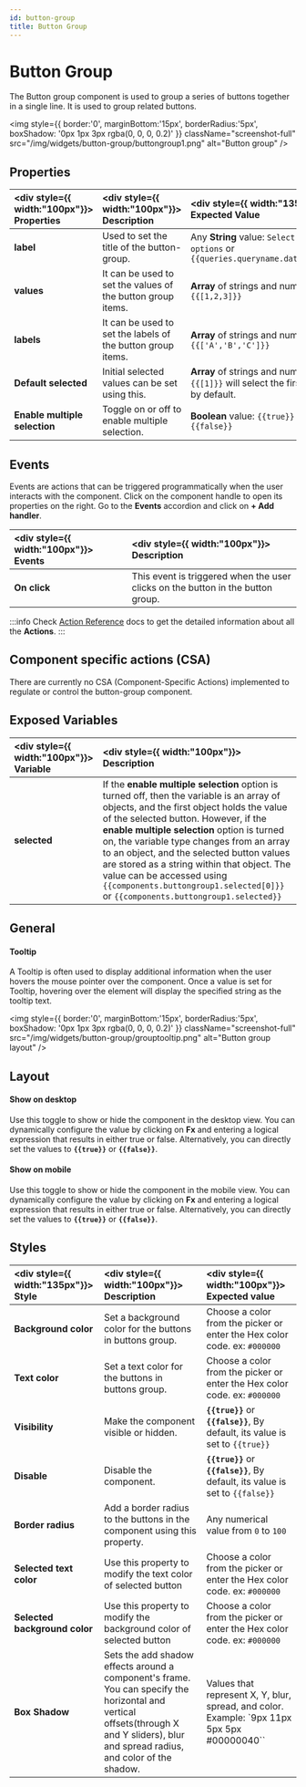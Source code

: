 ```yaml
---
id: button-group
title: Button Group
---
```

# Button Group

The Button group component is used to group a series of buttons together in a single line. It is used to group related buttons.

<div style={{textAlign: 'left'}}>

<img style={{ border:'0', marginBottom:'15px', borderRadius:'5px', boxShadow: '0px 1px 3px rgba(0, 0, 0, 0.2)' }} className="screenshot-full" src="/img/widgets/button-group/buttongroup1.png" alt="Button group" />

</div>

<div style={{paddingTop:'24px', paddingBottom:'24px'}}>

## Properties

| <div style={{ width:"100px"}}> Properties </div> | <div style={{ width:"100px"}}> Description </div> | <div style={{ width:"135px"}}> Expected Value </div> |
|:----------- |:----------- |:-------------- |
| **label** | Used to set the title of the button-group. | Any **String** value: `Select the options` or `{{queries.queryname.data.text}}` |
| **values** | It can be used to set the values of the button group items. | **Array** of strings and numbers: `{{[1,2,3]}}` |
| **labels** | It can be used to set the labels of the button group items. | **Array** of strings and numbers: `{{['A','B','C']}}` |
| **Default selected** | Initial selected values can be set using this. | **Array** of strings and numbers: `{{[1]}}` will select the first button by default. |
| **Enable multiple selection** | Toggle on or off to enable multiple selection. | **Boolean** value: `{{true}}` or `{{false}}` |

</div>

<div style={{paddingTop:'24px', paddingBottom:'24px'}}>

## Events

Events are actions that can be triggered programmatically when the user interacts with the component. Click on the component handle to open its properties on the right. Go to the **Events** accordion and click on **+ Add handler**.

| <div style={{ width:"100px"}}> Events </div> | <div style={{ width:"100px"}}> Description </div> |
|:----------- |:----------- |
| **On click** | This event is triggered when the user clicks on the button in the button group. |

:::info
Check [Action Reference](/docs/category/actions-reference) docs to get the detailed information about all the **Actions**.
:::

</div>

<div style={{paddingTop:'24px', paddingBottom:'24px'}}>

## Component specific actions (CSA)

There are currently no CSA (Component-Specific Actions) implemented to regulate or control the button-group component.

</div>

<div style={{paddingTop:'24px', paddingBottom:'24px'}}>

## Exposed Variables

| <div style={{ width:"100px"}}> Variable </div> | <div style={{ width:"100px"}}> Description </div>|
| :---------- | :---------- |
| **selected** | If the **enable multiple selection** option is turned off, then the variable is an array of objects, and the first object holds the value of the selected button. However, if the **enable multiple selection** option is turned on, the variable type changes from an array to an object, and the selected button values are stored as a string within that object. The value can be accessed using `{{components.buttongroup1.selected[0]}}` or `{{components.buttongroup1.selected}}` |

</div>

<div style={{paddingTop:'24px', paddingBottom:'24px'}}>

## General
#### Tooltip

A Tooltip is often used to display additional information when the user hovers the mouse pointer over the component. Once a value is set for Tooltip, hovering over the element will display the specified string as the tooltip text.

<div style={{textAlign: 'center'}}>

<img style={{ border:'0', marginBottom:'15px', borderRadius:'5px', boxShadow: '0px 1px 3px rgba(0, 0, 0, 0.2)' }} className="screenshot-full" src="/img/widgets/button-group/grouptooltip.png" alt="Button group layout" />

</div>

</div>

<div style={{paddingTop:'24px', paddingBottom:'24px'}}>

## Layout

#### Show on desktop

Use this toggle to show or hide the component in the desktop view. You can dynamically configure the value by clicking on **Fx** and entering a logical expression that results in either true or false. Alternatively, you can directly set the values to **`{{true}}`** or **`{{false}}`**.

#### Show on mobile

Use this toggle to show or hide the component in the mobile view. You can dynamically configure the value by clicking on **Fx** and entering a logical expression that results in either true or false. Alternatively, you can directly set the values to  **`{{true}}`** or **`{{false}}`**.

</div>

<div style={{paddingTop:'24px', paddingBottom:'24px'}}>

## Styles

| <div style={{ width:"135px"}}> Style </div> | <div style={{ width:"100px"}}> Description </div> | <div style={{ width:"100px"}}> Expected value </div> |
| :---------- | :---------- | :-------------- |
| **Background color** | Set a background color for the buttons in buttons group. | Choose a color from the picker or enter the Hex color code. ex: `#000000` |
| **Text color** | Set a text color for the buttons in buttons group. | Choose a color from the picker or enter the Hex color code. ex: `#000000` |
| **Visibility** | Make the component visible or hidden. | **`{{true}}`** or **`{{false}}`**, By default, its value is set to `{{true}}` |
| **Disable** | Disable the component. | **`{{true}}`** or **`{{false}}`**, By default, its value is set to `{{false}}` |
| **Border radius** | Add a border radius to the buttons in the component using this property. | Any numerical value from `0` to `100` |
| **Selected text color** | Use this property to modify the text color of selected button | Choose a color from the picker or enter the Hex color code. ex: `#000000` |
| **Selected background color** | Use this property to modify the background color of selected button | Choose a color from the picker or enter the Hex color code. ex: `#000000` |
| **Box Shadow** | Sets the add shadow effects around a component's frame. You can specify the horizontal and vertical offsets(through X and Y sliders), blur and spread radius, and color of the shadow. | Values that represent X, Y, blur, spread, and color. Example: `9px 11px 5px 5px #00000040`` |

</div>
